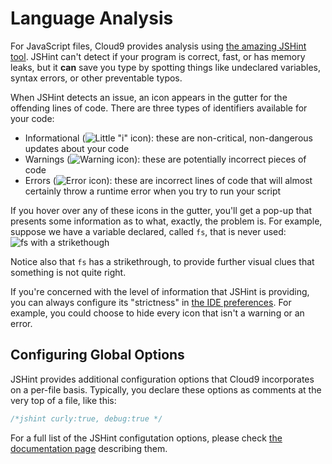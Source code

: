 # Language Analysis

For JavaScript files, Cloud9 provides analysis using [the amazing JSHint tool](http://www.jshint.com/about/). JSHint can't detect if your program is correct, fast, or has memory leaks, but it **can** save you type by spotting things like undeclared variables, syntax errors, or other preventable typos.

When JSHint detects an issue, an icon appears in the gutter for the offending lines of code. There are three types of identifiers available for your code:

* Informational (![Little "i" icon](./icons/info_icon.gif)): these are non-critical, non-dangerous updates about your code
* Warnings (![Warning icon](./icons/warning_icon.gif)): these are potentially incorrect pieces of code
* Errors (![Error icon](./icons/error_icon.gif)): these are incorrect lines of code that will almost certainly throw a runtime error when you try to run your script

If you hover over any of these icons in the gutter, you'll get a pop-up that presents some information as to what, exactly, the problem is. For example, suppose we have a variable declared, called `fs`, that is never used:  
![fs with a strikethough](./images/unused_var_sample.png)

Notice also that `fs` has a strikethrough, to provide further visual clues that something is not quite right.

If you're concerned with the level of information that JSHint is providing, you can always configure its "strictness" in [the IDE preferences](./ide_preferences.html#warning_level_option). For example, you could choose to hide every icon that isn't a warning or an error.

## Configuring Global Options

JSHint provides additional configuration options that Cloud9 incorporates on a per-file basis. Typically, you declare these options as comments at the very top of a file, like this:

```javascript
/*jshint curly:true, debug:true */
```

For a full list of the JSHint configutation options, please check [the documentation page](http://www.jshint.com/docs/) describing them.